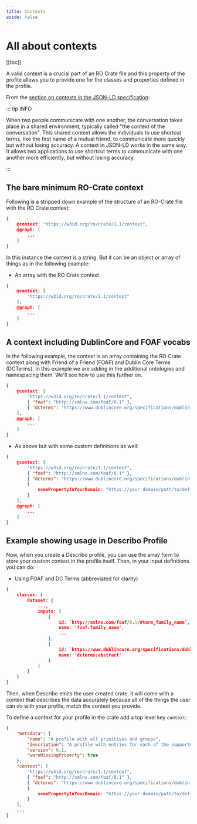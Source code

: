 ```yaml
---
title: Contexts
aside: false
---
```


# All about contexts

[[toc]]

A valid context is a crucial part of an RO Crate file and this property of the profile allows you to
provide one for the classes and properties defined in the profile.

From the
[section on contexts in the JSON-LD specification](https://www.w3.org/TR/json-ld11/#the-context):

::: tip INFO

When two people communicate with one another, the conversation takes place in a shared environment,
typically called "the context of the conversation". This shared context allows the individuals to
use shortcut terms, like the first name of a mutual friend, to communicate more quickly but without
losing accuracy. A context in JSON-LD works in the same way. It allows two applications to use
shortcut terms to communicate with one another more efficiently, but without losing accuracy.

:::

## The bare minimum RO-Crate context

Following is a stripped down example of the structure of an RO-Crate file with the RO Crate context:

```JSON
{
    @context: "https://w3id.org/ro/crate/1.1/context",
    @graph: [
        ...
    ]
}
```

In this instance the context is a string. But it can be an object or array of things as in the
following example:

-   An array with the RO Crate context.

```JSON
{
    @context: [
        "https://w3id.org/ro/crate/1.1/context"
    ],
    @graph: [
        ...
    ]
}
```

## A context including DublinCore and FOAF vocabs

In the following example, the context is an array containing the RO Crate context along with Friend
of a Friend (FOAF) and Dublin Core Terms (DCTerms). In this example we are adding in the additional
ontologies and namespacing them. We'll see how to use this further on.

```JSON
{
    @context: [
        "https://w3id.org/ro/crate/1.1/context",
        { "foaf": "http://xmlns.com/foaf/0.1" },
        { "dcterms": "https://www.dublincore.org/specifications/dublin-core/dcmi-terms/" }
    ],
    @graph: [
        ...
    ]
}
```

-   As above but with some custom definitions as well:

```JSON
{
    @context: [
        "https://w3id.org/ro/crate/1.1/context",
        { "foaf": "http://xmlns.com/foaf/0.1" },
        { "dcterms": "https://www.dublincore.org/specifications/dublin-core/dcmi-terms/" },
        {
            somePropertyInYourDomain: "https://your domain/path/to/definition#somePropertyInYourDomain"
        }
    ],
    @graph: [
        ...
    ]
}
```

## Example showing usage in Describo Profile

Now, when you create a Describo profile, you can use the array form to store your custom context in
the profile itself. Then, in your input definitions you can do:

-   Using FOAF and DC Terms (abbreviated for clarity)

```JSON
{
    classes: {
        Dataset: {
            ...,
            inputs: [
                {
                    id: `http://xmlns.com/foaf/0.1/#term_family_name`,
                    name: 'foaf:family_name',
                    ...
                },
                {
                    id: `https://www.dublincore.org/specifications/dublin-core/dcmi-terms/#abstract`,
                    name: 'dcterms:abstract'
                }
            ]
        }
    }
}
```

Then, when Describo emits the user created crate, it will come with a context that describes the
data accurately because all of the things the user can do with your profile, match the context you
provide.

To define a context for your profile in the crate add a top level key `context`:

```JSON
{
    "metadata": {
        "name": "A profile with all primitives and groups",
        "description": "A profile with entries for each of the supported datatypes",
        "version": 0.1,
        "warnMissingProperty": true
    },
    "context": [
        "https://w3id.org/ro/crate/1.1/context",
        { "foaf": "http://xmlns.com/foaf/0.1" },
        { "dcterms": "https://www.dublincore.org/specifications/dublin-core/dcmi-terms/" }
        {
            somePropertyInYourDomain: "https://your domain/path/to/definition#somePropertyInYourDomain"
        }
    ],
    ...
}
```
